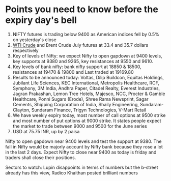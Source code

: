 # Points you need to know before the expiry day's bell
1. NIFTY futures is trading below 9400 as American indices fell by 0.5% on yesterday's close
2. [WTI Crude](https://github.com/gauravkumar28/TrademanzaWebPages/blob/master/docs/glossaries/wti.html) and Brent Crude July futures at 33.4 and 35.7 dollars respectively
3. Key of levels of Nifty: we expect Nifty to open gapdown at 9400 levels, key supports at 9380 and 9265, key resistances at 9550 and 9610. 
4. Key levels of bank nifty: bank nifty support at 18850 & 18500, resistances at 19470 & 19800 and Last traded at 19169.80
5. Results to be announced today: Voltas, Dilip Buildcon, Equitas Holdings, Jubilant Life Sciences, KEC International, Metropolis Healthcare, RCF, Symphony, 3M India, Andhra Paper, Citadel Realty, Everest Industries, Jagran Prakashan, Lemon Tree Hotels, Majesco, NCC, Procter & Gamble Healthcare, Ponni Sugars (Erode), Shree Rama Newsprint, Sagar Cements, Shipping Corporation of India, Shaily Engineering, Sundaram-Clayton, Sundaram Finance, Trigyn Technologies, V-Mart Retail
6. We have weekly expiry today, most number of call options at 9500 strike and most number of put options at 9000 strike. It states people expect the market to trade between 9000 and 9500 for the June series
7. USD at 75.75 INR, up by 2 paisa

Nifty to open gapdown near 9400 levels and test the support at 9380. The fall in Nifty would be majorly account by Nifty bank because they rose a lot in the last 2 days. Expect Nifty to close near 9400 as today is friday and traders shall close their positions.

Sectors to watch: Lupin disappoints in terms of numbers but the b-street already has this view, Radico Khaithan posted brilliant numbers
